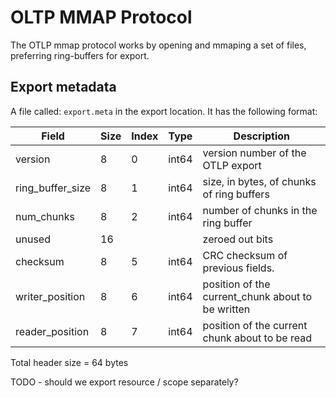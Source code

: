 # OLTP MMAP Protocol

The OTLP mmap protocol works by opening and mmaping a set of files, preferring ring-buffers for export.

## Export metadata

A file called: `export.meta` in the export location.  It has the following format:

| Field            | Size | Index | Type | Description                                         |
|------------------|------|-------|------|-----------------------------------------------------|
| version          | 8    | 0     | int64 | version number of the OTLP export                 |
| ring_buffer_size | 8    | 1     | int64 | size, in bytes, of chunks of ring buffers         |
| num_chunks       | 8    | 2     | int64 | number of chunks in the ring buffer               |
| unused           | 16   |       |        | zeroed out bits                                   |
| checksum         | 8    | 5     | int64 | CRC checksum of previous fields.                  |
| writer_position  | 8    | 6     | int64 | position of the current_chunk about to be written |
| reader_position  | 8    | 7     | int64 | position of the current chunk about to be read    |



Total header size = 64 bytes

TODO - should we export resource / scope separately?